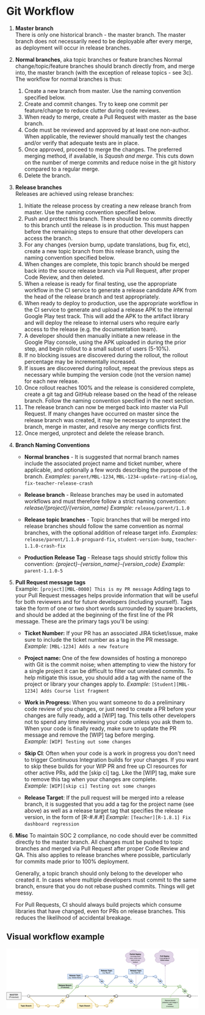 # Git Workflow

1. **Master branch**  
    There is only one historical branch - the master branch. The master branch does not necessarily need to be deployable after every merge, as deployment will occur in release branches.
    
2. **Normal branches**, aka topic branches or feature branches
    Normal change/topic/feature branches should branch directly from, and merge into, the master branch (with the exception of release topics - see 3c). The workflow for normal branches is thus: 
    1. Create a new branch from master. Use the naming convention specified below.
    2. Create and commit changes. Try to keep one commit per feature/change to reduce clutter during code reviews.
    3. When ready to merge, create a Pull Request with master as the base branch.
    4. Code must be reviewed and approved by at least one non-author. When applicable, the reviewer should manually test the changes and/or verify that adequate tests are in place.
    6. Once approved, proceed to merge the changes. The preferred merging method, if available, is *Squash and merge*. This cuts down on the number of merge commits and reduce noise in the git history compared to a regular merge.
    7. Delete the branch.

3.  **Release branches**  
    Releases are achieved using release branches:
    1.  Initiate the release process by creating a new release branch from master. Use the naming convention specified below.
    2.  Push and protect this branch. There should be no commits directly to this branch until the release is in production. This must happen before the remaining steps to ensure that other developers can access the branch.
    3.  For any changes (version bump, update translations, bug fix, etc), create a new topic branch from this release branch, using the naming convention specified below.
    4.  When changes are complete, this topic branch should be merged back into the source release branch via Pull Request, after proper Code Review, and then deleted.
    5.  When a release is ready for final testing, use the appropriate workflow in the CI service to generate a release candidate APK from the head of the release branch and test appropriately.
    6.  When ready to deploy to production, use the appropriate workflow in the CI service to generate and upload a release APK to the internal Google Play test track. This will add the APK to the artifact library and will deploy the release to internal users who require early access to the release (e.g. the documentation team).
    7.  A developer should then manually initiate a new release in the Google Play console, using the APK uploaded in during the prior step, and begin rollout to a small subset of users (5-10%).
    8.  If no blocking issues are discovered during the rollout, the rollout percentage may be incrementally increased.
    9.  If issues are discovered during rollout, repeat the previous steps as necessary while bumping the version code (not the version name) for each new release.
    10.  Once rollout reaches 100% and the release is considered complete, create a git tag and GitHub release based on the head of the release branch. Follow the naming convention specified in the next section.
    11. The release branch can now be merged back into master via Pull Request. If many changes have occurred on master since the release branch was created, it may be necessary to unprotect the branch, merge in master, and resolve any merge conflicts first.
    12.  Once merged, unprotect and delete the release branch.  
    
4.  **Branch Naming Conventions**
    - **Normal branches** - It is suggested that normal branch names include the associated project name and ticket number, where applicable, and optionally a few words describing the purpose of the branch.
        *Examples:* `parent/MBL-1234`, `MBL-1234-update-rating-dialog`, `fix-teacher-release-crash`
    
    - **Release branch** - Release branches may be used in automated workflows and must therefore follow a strict naming convention: *release/{project}/{version_name}*
        *Example:* `release/parent/1.1.0`
    
    - **Release topic branches** - Topic branches that will be merged into release branches should follow the same convention as normal branches, with the optional addition of release target info.
        *Examples:* `release/parent/1.1.0-proguard-fix`, `student-version-bump`, `teacher-1.1.0-crash-fix`
    
    - **Production Release Tag** - Release tags should strictly follow this convention: 
        *{project}-{version_name}-{version_code}*
        *Example:* `parent-1.1.0-5`

5.  **Pull Request message tags**  
    Example:  `[project][MBL-0000] This is my PR message`
    Adding tags to your Pull Request messages helps provide information that will be useful for both reviewers and for future developers (including yourself). Tags take the form of one or two short words surrounded by square brackets, and should be added at the beginning of the first line of the PR message. These are the primary tags you'll be using:  
      
    - **Ticket Number:** If your PR has an associated JIRA ticket/issue, make sure to include the ticket number as a tag in the PR message.
    *Example:* `[MBL-1234] Adds a new feature`
    
    - **Project name:** One of the few downsides of hosting a monorepo with Git is the commit noise; when attempting to view the history for a single project it can be difficult to filter out unrelated commits. To help mitigate this issue, you should add a tag with the name of the project or library your changes apply to.
    *Example:* `[Student][MBL-1234] Adds Course list fragment`
    
    - **Work in Progress:** When you want someone to do a preliminary code review of you changes, or just need to create a PR before your changes are fully ready, add a [WIP] tag. This tells other developers not to spend any time reviewing your code unless you ask them to. When your code is finally ready, make sure to update the PR message and remove the [WIP] tag before merging.  
    *Example:* `[WIP] Testing out some changes`  
      
    - **Skip CI**: Often when your code is a work in progress you don't need to trigger Continuous Integration builds for your changes. If you want to skip these builds for your WIP PR and free up CI resources for other active PRs, add the [skip ci] tag. Like the [WIP] tag, make sure to remove this tag when your changes are complete.  
    *Example:* `[WIP][skip ci] Testing out some changes`  
    
     - **Release Target**: If the pull request will be merged into a release branch, it is suggested that you add a tag for the project name (see above) as well as a release target tag that specifies the release version, in the form of [R-#.#.#]
    *Example:* `[Teacher][R-1.8.1] Fix dashboard regression` 
    
6.  **Misc**
    To maintain SOC 2 compliance, no code should ever be committed directly to the master branch. All changes must be pushed to topic branches and merged via Pull Request after proper Code Review and QA. This also applies to release branches where possible, particularly for commits made prior to 100% deployment.

    Generally, a topic branch should only belong to the developer who created it. In cases where multiple developers must commit to the same branch, ensure that you do not rebase pushed commits. Things will get messy.
    
    For Pull Requests, CI should always build projects which consume libraries that have changed, even for PRs on release branches. This reduces the likelihood of accidental breakage.
    
## Visual workflow example
![Workflow](git-workflow.png)